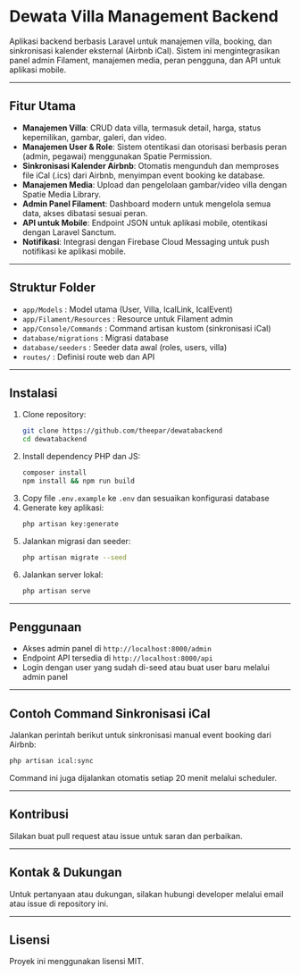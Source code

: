# Dewata Villa Management Backend

Aplikasi backend berbasis Laravel untuk manajemen villa, booking, dan sinkronisasi kalender eksternal (Airbnb iCal). Sistem ini mengintegrasikan panel admin Filament, manajemen media, peran pengguna, dan API untuk aplikasi mobile.

---

## Fitur Utama

- **Manajemen Villa**: CRUD data villa, termasuk detail, harga, status kepemilikan, gambar, galeri, dan video.
- **Manajemen User & Role**: Sistem otentikasi dan otorisasi berbasis peran (admin, pegawai) menggunakan Spatie Permission.
- **Sinkronisasi Kalender Airbnb**: Otomatis mengunduh dan memproses file iCal (.ics) dari Airbnb, menyimpan event booking ke database.
- **Manajemen Media**: Upload dan pengelolaan gambar/video villa dengan Spatie Media Library.
- **Admin Panel Filament**: Dashboard modern untuk mengelola semua data, akses dibatasi sesuai peran.
- **API untuk Mobile**: Endpoint JSON untuk aplikasi mobile, otentikasi dengan Laravel Sanctum.
- **Notifikasi**: Integrasi dengan Firebase Cloud Messaging untuk push notifikasi ke aplikasi mobile.

---

## Struktur Folder

- `app/Models` : Model utama (User, Villa, IcalLink, IcalEvent)
- `app/Filament/Resources` : Resource untuk Filament admin
- `app/Console/Commands` : Command artisan kustom (sinkronisasi iCal)
- `database/migrations` : Migrasi database
- `database/seeders` : Seeder data awal (roles, users, villa)
- `routes/` : Definisi route web dan API

---

## Instalasi

1. Clone repository:
   ```bash
   git clone https://github.com/theepar/dewatabackend
   cd dewatabackend
   ```
2. Install dependency PHP dan JS:
   ```bash
   composer install
   npm install && npm run build
   ```
3. Copy file `.env.example` ke `.env` dan sesuaikan konfigurasi database
4. Generate key aplikasi:
   ```bash
   php artisan key:generate
   ```
5. Jalankan migrasi dan seeder:
   ```bash
   php artisan migrate --seed
   ```
6. Jalankan server lokal:
   ```bash
   php artisan serve
   ```

---

## Penggunaan

- Akses admin panel di `http://localhost:8000/admin`
- Endpoint API tersedia di `http://localhost:8000/api`
- Login dengan user yang sudah di-seed atau buat user baru melalui admin panel

---

## Contoh Command Sinkronisasi iCal

Jalankan perintah berikut untuk sinkronisasi manual event booking dari Airbnb:
```bash
php artisan ical:sync
```
Command ini juga dijalankan otomatis setiap 20 menit melalui scheduler.

---

## Kontribusi

Silakan buat pull request atau issue untuk saran dan perbaikan.

---

## Kontak & Dukungan

Untuk pertanyaan atau dukungan, silakan hubungi developer melalui email atau issue di repository ini.

---

## Lisensi

Proyek ini menggunakan lisensi MIT.
